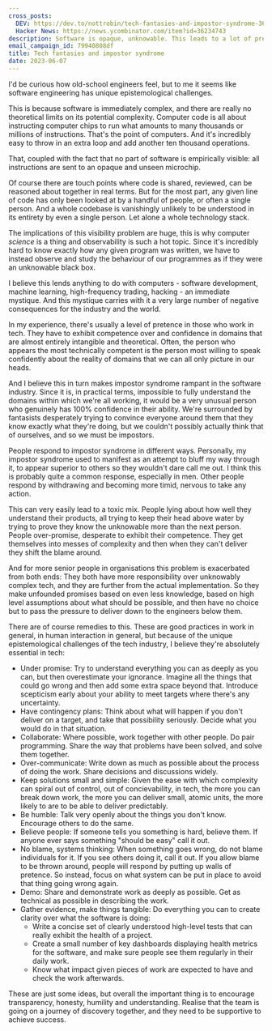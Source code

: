 ```yaml
---
cross_posts:
  DEV: https://dev.to/nottrobin/tech-fantasies-and-impostor-syndrome-3602
  Hacker News: https://news.ycombinator.com/item?id=36234743
description: Software is opaque, unknowable. This leads to a lot of pretence, pressure and imposter syndrome. There are some remedies.
email_campaign_id: 79940808df
title: Tech fantasies and impostor syndrome
date: 2023-06-07
---
```


I'd be curious how old-school engineers feel, but to me it seems like software engineering has unique epistemological challenges.

This is because software is immediately complex, and there are really no theoretical limits on its potential complexity. Computer code is all about instructing computer chips to run what amounts to many thousands or millions of instructions. That's the point of computers. And it's incredibly easy to throw in an extra loop and add another ten thousand operations. 

That, coupled with the fact that no part of software is empirically visible: all instructions are sent to an opaque and unseen microchip.

Of course there are touch points where code is shared, reviewed, can be reasoned about together in real terms. But for the most part, any given line of code has only been looked at by a handful of people, or often a single person. And a whole codebase is vanishingly unlikely to be understood in its entirety by even a single person. Let alone a whole technology stack.

The implications of this visibility problem are huge, this is why computer *science* is a thing and observability is such a hot topic. Since it's incredibly hard to know exactly how any given program was written, we have to instead observe and study the behaviour of our programmes as if they were an unknowable black box.

I believe this lends anything to do with computers - software development, machine learning, high-frequency trading, hacking - an immediate mystique. And this mystique carries with it a very large number of negative consequences for the industry and the world.

In my experience, there's usually a level of pretence in those who work in tech. They have to exhibit competence over and confidence in domains that are almost entirely intangible and theoretical. Often, the person who appears the most technically competent is the person most willing to speak confidently about the reality of domains that we can all only picture in our heads.

And I believe this in turn makes impostor syndrome rampant in the software industry. Since it is, in practical terms, impossible to fully understand the domains within which we're all working, it would be a very unusual person who genuinely has 100% confidence in their ability. We're surrounded by fantasists desperately trying to convince everyone around them that they know exactly what they're doing, but we couldn't possibly actually think that of ourselves, and so we must be impostors.

People respond to impostor syndrome in different ways. Personally, my impostor syndrome used to manifest as an attempt to bluff my way through it, to appear superior to others so they wouldn't dare call me out. I think this is probably quite a common response, especially in men. Other people respond by withdrawing and becoming more timid, nervous to take any action.

This can very easily lead to a toxic mix. People lying about how well they understand their products, all trying to keep their head above water by trying to prove they know the unknowable more than the next person. People over-promise, desperate to exhibit their competence. They get themselves into messes of complexity and then when they can't deliver they shift the blame around.

And for more senior people in organisations this problem is exacerbated from both ends: They both have more responsibility over unknowably complex tech, and they are further from the actual implementation. So they make unfounded promises based on even less knowledge, based on high level assumptions about what should be possible, and then have no choice but to pass the pressure to deliver down to the engineers below them.

There are of course remedies to this. These are good practices in work in general, in human interaction in general, but because of the unique epistemological challenges of the tech industry, I believe they're absolutely essential in tech:

- Under promise: Try to understand everything you can as deeply as you can, but then overestimate your ignorance. Imagine all the things that could go wrong and then add some extra space beyond that. Introduce scepticism early about your ability to meet targets where there's any uncertainty.
- Have contingency plans: Think about what will happen if you don't deliver on a target, and take that possibility seriously. Decide what you would do in that situation.
- Collaborate: Where possible, work together with other people. Do pair programming. Share the way that problems have been solved, and solve them together.
- Over-communicate: Write down as much as possible about the process of doing the work. Share decisions and discussions widely.
- Keep solutions small and simple: Given the ease with which complexity can spiral out of control, out of concievability, in tech, the more you can break down work, the more you can deliver small, atomic units, the more likely to are to be able to deliver predictably.
- Be humble: Talk very openly about the things you don't know. Encourage others to do the same.
- Believe people: If someone tells you something is hard, believe them. If anyone ever says something "should be easy" call it out.
- No blame, systems thinking: When something goes wrong, do not blame individuals for it. If you see others doing it, call it out. If you allow blame to be thrown around, people will respond by putting up walls of pretence. So instead, focus on what system can be put in place to avoid that thing going wrong again.
- Demo: Share and demonstrate work as deeply as possible. Get as technical as possible in describing the work.
- Gather evidence, make things tangible: Do everything you can to create clarity over what the software is doing:
  - Write a concise set of clearly understood high-level tests that can really exhibit the health of a project.
  - Create a small number of key dashboards displaying health metrics for the software, and make sure people see them regularly in their daily work.
  - Know what impact given pieces of work are expected to have and check the work afterwards.

These are just some ideas, but overall the important thing is to encourage transparency, honesty, humility and understanding. Realise that the team is going on a journey of discovery together, and they need to be supportive to achieve success.
